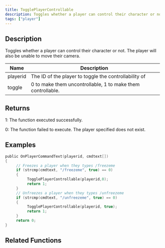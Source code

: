 ```yaml
---
title: TogglePlayerControllable
description: Toggles whether a player can control their character or not.
tags: ["player"]
---
```


## Description

Toggles whether a player can control their character or not. The player will also be unable to move their camera.

| Name     | Description                                                 |
| -------- | ----------------------------------------------------------- |
| playerid | The ID of the player to toggle the controllability of       |
| toggle   | 0 to make them uncontrollable, 1 to make them controllable. |

## Returns

1: The function executed successfully.

0: The function failed to execute. The player specified does not exist.

## Examples

```c
public OnPlayerCommandText(playerid, cmdtext[])
{
     // Freezes a player when they types /freezeme
     if (strcmp(cmdtext, "/freezeme", true) == 0)
     {
          TogglePlayerControllable(playerid,0);
          return 1;
     }
     // Unfreezes a player when they types /unfreezeme
     if (strcmp(cmdtext, "/unfreezeme", true) == 0)
     {
          TogglePlayerControllable(playerid, true);
          return 1;
     }
     return 0;
}
```

## Related Functions
